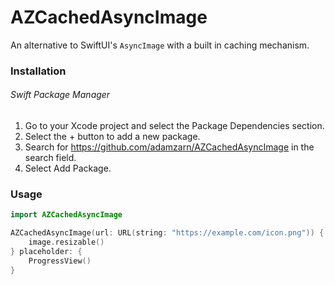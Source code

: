 # AZCachedAsyncImage

An alternative to SwiftUI's `AsyncImage` with a built in caching mechanism.

### Installation

###### Swift Package Manager

1. Go to your Xcode project and select the Package Dependencies section.
2. Select the + button to add a new package.
3. Search for https://github.com/adamzarn/AZCachedAsyncImage in the search field.
4. Select Add Package.

### Usage

```swift
import AZCachedAsyncImage

AZCachedAsyncImage(url: URL(string: "https://example.com/icon.png")) { image in
    image.resizable()
} placeholder: {
    ProgressView()
}
```

